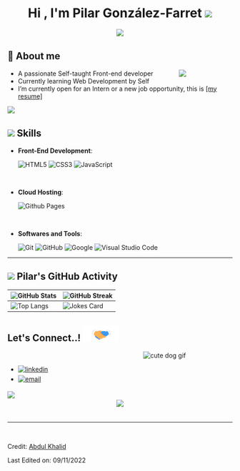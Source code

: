 
<h1 align="center"><b>Hi , I'm Pilar González-Farret </b><img src="https://media.giphy.com/media/hvRJCLFzcasrR4ia7z/giphy.gif" width="35"></h1>
<!--  -->
<p align="center">
  <a href="https://github.com/DenverCoder1/readme-typing-svg">
    <img src="https://readme-typing-svg.herokuapp.com?font=Playfair+Display&color=FF69B4&size=25&center=true&vCenter=true&width=700&height=100&lines=Hello+and+welcome!+%F0%9F%8C%B8;Self-taught+Front-End+Developer,;Biologist+transitioning+into+tech,;Active+Learner+%2F+Researcher,;Love+to+learn+new+things...+❤">
  </a>
</p>

## 🌸 **About me**

<picture>
  <img align="right" src="https://media.giphy.com/media/1dJtV47PQZOId6cKa2/giphy.gif" width=120px>
</picture>

- A passionate Self-taught Front-end developer
- Currently learning Web Development by Self
- I’m currently open for an Intern or a new job opportunity, this is <a href="https://docs.google.com/document/d/1liOUuThe6afblZhP2X3ZBnoHT_P9JrvxvtwJU70ru-U/edit?usp=sharing"  target="_blank"> [my resume]</a>

<img src="https://user-images.githubusercontent.com/73097560/115834477-dbab4500-a447-11eb-908a-139a6edaec5c.gif">

## <img src="https://media2.giphy.com/media/QssGEmpkyEOhBCb7e1/giphy.gif?cid=ecf05e47a0n3gi1bfqntqmob8g9aid1oyj2wr3ds3mg700bl&rid=giphy.gif" width ="25"><b> Skills</b>

<p align="center">

    
- **Front-End Development**:

   ![HTML5](https://img.shields.io/badge/HTML5%20-%23E34F26.svg?style=for-the-badge&logo=html5&logoColor=white)
   ![CSS3](https://img.shields.io/badge/CSS%20-%231572B6.svg?style=for-the-badge&logo=css3&logoColor=white)
   ![JavaScript](https://img.shields.io/badge/JavaScript%20-%23F7DF1E.svg?style=for-the-badge&logo=javascript&logoColor=black)

<br>

- **Cloud Hosting**:

    ![Github Pages](https://img.shields.io/badge/GitHub%20Pages-%23327FC7.svg?style=for-the-badge&logo=github&logoColor=white)
    
<br>

- **Softwares and Tools**:

    ![Git](https://img.shields.io/badge/git-%23F05033.svg?style=for-the-badge&logo=git&logoColor=white)
    ![GitHub](https://img.shields.io/badge/github-%23121011.svg?style=for-the-badge&logo=github&logoColor=white)
    ![Google](https://img.shields.io/badge/google-%234285F4.svg?style=for-the-badge&logo=google&logoColor=white)
    ![Visual Studio Code](https://img.shields.io/badge/Visual%20Studio%20Code-0078d7.svg?style=for-the-badge&logo=visual-studio-code&logoColor=white)
  
</p>

-----
## <img src="https://media.giphy.com/media/v1.Y2lkPTc5MGI3NjExZno4Z2gycDdnMmRvczE1eDluNW9od2h0emY0aDcwdXo2dzU4cXc0ciZlcD12MV9naWZzX3NlYXJjaCZjdD1n/ftS3gJ9CayE73vWlKb/giphy.gif" width ="25"> Pilar's GitHub Activity

| ![GitHub Stats](https://github-readme-stats.vercel.app/api?username=PilarGonzalezFarret&show_icons=true&theme=tokyonight) | ![GitHub Streak](https://github-readme-streak-stats.herokuapp.com/?user=PilarGonzalezFarret&theme=tokyonight) |
| --- | --- |
| ![Top Langs](https://github-readme-stats.vercel.app/api/top-langs/?username=PilarGonzalezFarret&theme=tokyonight) | ![Jokes Card](https://readme-jokes.vercel.app/api?theme=tokyonight) |


## <b> Let's Connect..! </b> <img src="https://github.com/0xAbdulKhalid/0xAbdulKhalid/raw/main/assets/mdImages/handshake.gif" width="80">

<img src="https://media.giphy.com/media/v1.Y2lkPWVjZjA1ZTQ3cDA0MjJlY3E5aXJrMzEzejA4bGljeHBueW8wZ3Q2aTVpcGwxejUzcyZlcD12MV9naWZzX3NlYXJjaCZjdD1n/hTsAAaYV5nRjq/giphy.gif" width="200" align="right" alt="cute dog gif">

<br>
<div align="left">
  <ul>
    <li>
      <a href="https://www.linkedin.com/in/pilar-gonz%C3%A1lez-farret-aranda-196839228/" target="_blank">
        <img src="https://img.shields.io/badge/linkedin: PilarGonzálezFarretAranda-%2300acee.svg?color=405DE6&style=for-the-badge&logo=linkedin&logoColor=white" alt="linkedin" style="margin-bottom: 5px;" />
      </a>
    </li>

  <li>
      <a href="mailto:pilar.gonzalezfarret@gmail.com" target="_blank">
        <img src="https://img.shields.io/badge/gmail:  pilar.gonzalezfarret@gmail.com-%23EA4335.svg?style=for-the-badge&logo=gmail&logoColor=white" alt="email" style="margin-bottom: 5px;" />
      </a>
    </li>
  </ul>
</div>

<img src="https://user-images.githubusercontent.com/73097560/115834477-dbab4500-a447-11eb-908a-139a6edaec5c.gif">


<div align='center'>
<img src="https://media.giphy.com/media/v1.Y2lkPTc5MGI3NjExZXl2Nng0dWdxcmMwNzRjNjh1M2prcW5zaTJieXloMWZ0eHY3M2kxbiZlcD12MV9naWZzX3NlYXJjaCZjdD1n/VStRIdJ7v8XEunCY7M/giphy.gif" width=150px >

</div>
<br>


---

<br>

Credit: [Abdul Khalid](https://github.com/0xabdulkhalid)

Last Edited on: 09/11/2022
